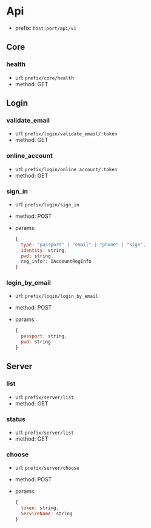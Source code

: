 # Api

- prefix: `host:port/api/v1`

## Core

### health

- url: `prefix/core/health`
- method: GET

## Login

### validate_email

- url: `prefix/login/validate_email/:token`
- method: GET

### online_account

- url: `prefix/login/online_account/:token`
- method: GET

### sign_in

- url: `prefix/login/sign_in`
- method: POST
- params:  
  
  ```js
  {
    type: "passport" | "email" | "phone" | "sign",
    identity: string,
    pwd: string,
    reg_info?: IAccountRegInfo
  }
  ```

### login_by_email

- url: `prefix/login/login_by_email`
- method: POST
- params:  
  
  ```js
  {
    passport: string,
    pwd: string
  }
  ```

## Server

### list

- url: `prefix/server/list`
- method: GET

### status

- url: `prefix/server/list`
- method: GET

### choose

- url: `prefix/server/choose`
- method: POST
- params:  
  
  ```js
  {
    token: string,
    ServiceName: string
  }
  ```
